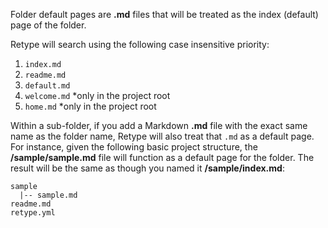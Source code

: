 Folder default pages are **.md** files that will be treated as the index (default) page of the folder.

Retype will search using the following case insensitive priority:

1. `index.md`
2. `readme.md`
3. `default.md`
4. `welcome.md` *only in the project root
5. `home.md` *only in the project root

Within a sub-folder, if you add a Markdown **.md** file with the exact same name as the folder name, Retype will also treat that `.md` as a default page. For instance, given the following basic project structure, the **/sample/sample.md** file will function as a default page for the folder. The result will be the same as though you named it **/sample/index.md**:

```
sample
  |-- sample.md
readme.md
retype.yml
```
